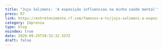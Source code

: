 ```yaml
---
title: "Juju Salimeni: 'A exposição influenciou na minha saúde mental'"
press: R7
link: https://entretenimento.r7.com/famosos-e-tv/juju-salimeni-a-exposicao-influenciou-na-minha-saude-mental-25092020
category: Imprensa
type: blog
noindex: true
date: 2020-09-25T20:32:32.557Z
draft: false
---
```

